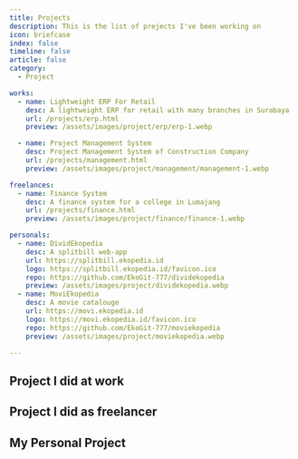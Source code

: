 ```yaml
---
title: Projects
description: This is the list of prejects I've been working on
icon: briefcase
index: false
timeline: false
article: false
category:
  - Project

works:
  - name: Lightweight ERP For Retail
    desc: A lightweight ERP for retail with many branches in Surabaya
    url: /projects/erp.html
    preview: /assets/images/project/erp/erp-1.webp

  - name: Project Management System
    desc: Project Management System of Construction Company
    url: /projects/management.html
    preview: /assets/images/project/management/management-1.webp

freelances:
  - name: Finance System
    desc: A finance system for a college in Lumajang
    url: /projects/finance.html
    preview: /assets/images/project/finance/finance-1.webp

personals:
  - name: DividEkopedia
    desc: A splitbill web-app
    url: https://splitbill.ekopedia.id
    logo: https://splitbill.ekopedia.id/favicon.ico
    repo: https://github.com/EkoGit-777/dividekopedia
    preview: /assets/images/project/dividekopedia.webp
  - name: MoviEkopedia
    desc: A movie catalouge
    url: https://movi.ekopedia.id
    logo: https://movi.ekopedia.id/favicon.ico
    repo: https://github.com/EkoGit-777/moviekopedia
    preview: /assets/images/project/moviekopedia.webp

---
```


## Project I did at work

<SiteInfo
  v-for="item in $frontmatter.works"
  :key="item.link"
  v-bind="item"
/>

## Project I did as freelancer

<SiteInfo
  v-for="item in $frontmatter.freelances"
  :key="item.link"
  v-bind="item"
/>

## My Personal Project

<SiteInfo
  v-for="item in $frontmatter.personals"
  :key="item.link"
  v-bind="item"
/>
